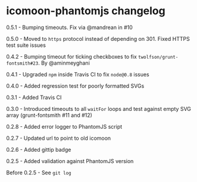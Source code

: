# icomoon-phantomjs changelog
0.5.1 - Bumping timeouts. Fix via @mandrean in #10

0.5.0 - Moved to `https` protocol instead of depending on 301. Fixed HTTPS test suite issues

0.4.2 - Bumping timeout for ticking checkboxes to fix `twolfson/grunt-fontsmith#23`. By @aminmeyghani

0.4.1 - Upgraded `npm` inside Travis CI to fix `node@0.8` issues

0.4.0 - Added regression test for poorly formatted SVGs

0.3.1 - Added Travis CI

0.3.0 - Introduced timeouts to all `waitFor` loops and test against empty SVG array (grunt-fontsmith #11 and #12)

0.2.8 - Added error logger to PhantomJS script

0.2.7 - Updated url to point to old icomoon

0.2.6 - Added gittip badge

0.2.5 - Added validation against PhantomJS version

Before 0.2.5 - See `git log`
